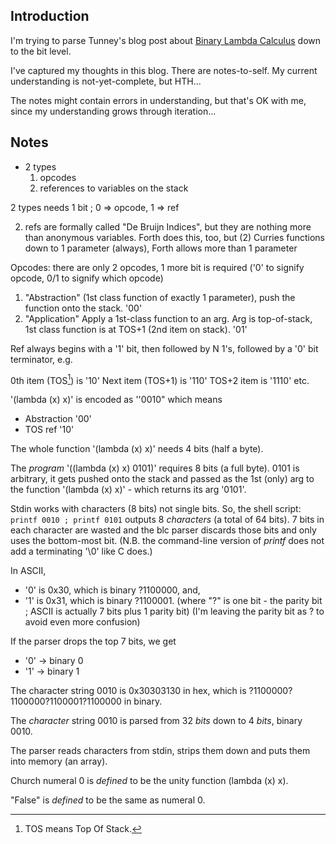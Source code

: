 ## Introduction

I'm trying to parse Tunney's blog post about [Binary Lambda Calculus](https://justine.lol/lambda/) down to the bit level.

I've captured my thoughts in this blog.  There are notes-to-self.  My current understanding is not-yet-complete, but HTH...

The notes might contain errors in understanding, but that's OK with me, since my understanding grows through iteration...

## Notes

- 2 types
	1. opcodes
	2. references to variables on the stack

2 types needs 1 bit ; 0 => opcode, 1 => ref

2. refs are formally called "De Bruijn Indices", but they are nothing more than anonymous variables.  Forth does this, too, but (2) Curries functions down to 1 parameter (always), Forth allows more than 1 parameter

Opcodes: there are only 2 opcodes, 1 more bit is required ('0' to signify opcode, 0/1 to signify which opcode)
1. "Abstraction" (1st class function of exactly 1 parameter), push the function onto the stack. '00'
2. "Application" Apply a 1st-class function to an arg.  Arg is top-of-stack, 1st class function is at TOS+1 (2nd item on stack). '01'

Ref always begins with a '1' bit, then followed by N 1's, followed by a '0' bit terminator, e.g.

0th item (TOS[^1]) is '10'
Next item (TOS+1) is '110'
TOS+2 item is '1110'
etc.

[^1]: TOS means Top Of Stack.

'(lambda (x) x)' is encoded as ''0010"  which means 
- Abstraction '00'
- TOS ref '10'

The whole function '(lambda (x) x)' needs 4 bits (half a byte).

The *program* '((lambda (x) x) 0101)' requires 8 bits (a full byte).  0101 is arbitrary, it gets pushed onto the stack and passed as the 1st (only) arg to the function '(lambda (x) x)' - which returns its arg '0101'.

Stdin works with characters (8 bits) not single bits.  So, the shell script:
`printf 0010 ; printf 0101`
outputs 8 *characters* (a total of 64 bits).  7 bits in each character are wasted and the blc parser discards those bits and only uses the bottom-most bit.  (N.B. the command-line version of *printf* does not add a terminating '\0' like C does.)

In ASCII, 
- '0' is 0x30, which is binary ?1100000, and,
- '1' is 0x31, which is binary ?1100001.
(where "?" is one bit - the parity bit ; ASCII is actually 7 bits plus 1 parity bit)
(I'm leaving the parity bit as ? to avoid even more confusion)

If the parser drops the top 7 bits, we get
- '0' -> binary 0
- '1' -> binary 1

The character string 0010 is 0x30303130 in hex, which is ?1100000?1100000?1100001?1100000 in binary.

The *character* string 0010 is parsed from 32 *bits* down to 4 *bits*, binary 0010.

The parser reads characters from stdin, strips them down and puts them into memory (an array).

Church numeral 0 is *defined* to be the unity function (lambda (x) x).

"False" is *defined* to be the same as numeral 0.

